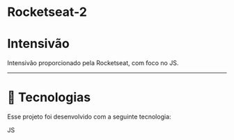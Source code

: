 # Rocketseat-2

# Intensivão 

Intensivão proporcionado pela Rocketseat, com foco no JS.

--- 

# 🚀 Tecnologias
Esse projeto foi desenvolvido com a seguinte tecnologia:

JS
